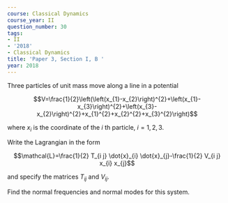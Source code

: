```yaml
---
course: Classical Dynamics
course_year: II
question_number: 30
tags:
- II
- '2018'
- Classical Dynamics
title: 'Paper 3, Section I, B '
year: 2018
---
```




Three particles of unit mass move along a line in a potential

$$V=\frac{1}{2}\left(\left(x_{1}-x_{2}\right)^{2}+\left(x_{1}-x_{3}\right)^{2}+\left(x_{3}-x_{2}\right)^{2}+x_{1}^{2}+x_{2}^{2}+x_{3}^{2}\right)$$

where $x_{i}$ is the coordinate of the $i$ th particle, $i=1,2,3$.

Write the Lagrangian in the form

$$\mathcal{L}=\frac{1}{2} T_{i j} \dot{x}_{i} \dot{x}_{j}-\frac{1}{2} V_{i j} x_{i} x_{j}$$

and specify the matrices $T_{i j}$ and $V_{i j}$.

Find the normal frequencies and normal modes for this system.